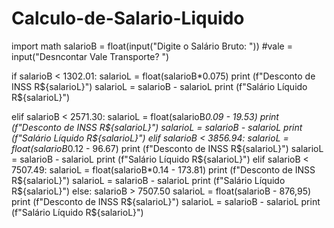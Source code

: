# Calculo-de-Salario-Liquido
import math
salarioB = float(input("Digite o Salário Bruto: "))
#vale = input("Desncontar Vale Transporte? ")

if salarioB < 1302.01:
    salarioL = float(salarioB*0.075)
    print (f"Desconto de INSS R${salarioL}")
    salarioL = salarioB - salarioL
    print (f"Salário Líquido R${salarioL}")
    
elif salarioB < 2571.30:
    salarioL = float(salarioB*0.09 - 19.53)
    print (f"Desconto de INSS R${salarioL}")
    salarioL = salarioB - salarioL
    print (f"Salário Líquido R${salarioL}")
elif salarioB < 3856.94:
    salarioL = float(salarioB*0.12 - 96.67)
    print (f"Desconto de INSS R${salarioL}")
    salarioL = salarioB - salarioL
    print (f"Salário Líquido R${salarioL}")
elif salarioB < 7507.49:
    salarioL = float(salarioB*0.14 - 173.81)
    print (f"Desconto de INSS R${salarioL}")
    salarioL = salarioB - salarioL
    print (f"Salário Líquido R${salarioL}")
else:
    salarioB > 7507.50
    salarioL = float(salarioB - 876,95)
    print (f"Desconto de INSS R${salarioL}")
    salarioL = salarioB - salarioL
    print (f"Salário Líquido R${salarioL}")
    
    
    
    
